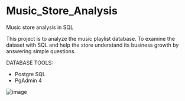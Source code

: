 # Music_Store_Analysis
Music store analysis in SQL

This project is to analyze the music playlist database. To examine the dataset with SQL and help the store understand its business growth by answering simple questions.

DATABASE TOOLS:
* Postgre SQL
* PgAdmin 4

![image](https://user-images.githubusercontent.com/112754909/232706523-1fae97a5-ae8e-41b0-9ab5-b380792d05dc.png)

